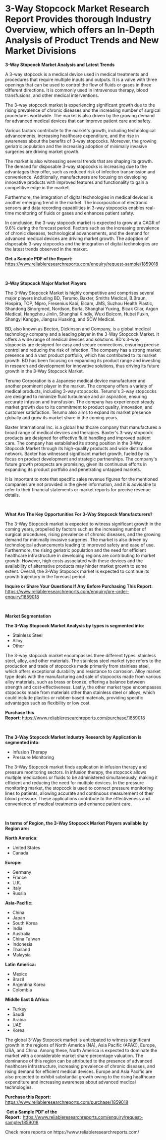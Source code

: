 <p><h1>3-Way Stopcock Market Research Report Provides thorough Industry Overview, which offers an In-Depth Analysis of Product Trends and New Market Divisions</h1></p><p><strong>3-Way Stopcock Market Analysis and Latest Trends</strong></p>
<p><p>A 3-way stopcock is a medical device used in medical treatments and procedures that require multiple inputs and outputs. It is a valve with three openings that can be used to control the flow of fluids or gases in three different directions. It is commonly used in intravenous therapy, blood transfusions, and other medical interventions.</p><p>The 3-way stopcock market is experiencing significant growth due to the rising prevalence of chronic diseases and the increasing number of surgical procedures worldwide. The market is also driven by the growing demand for advanced medical devices that can improve patient care and safety.</p><p>Various factors contribute to the market's growth, including technological advancements, increasing healthcare expenditure, and the rise in awareness about the benefits of 3-way stopcocks. Moreover, the growing geriatric population and the increasing adoption of minimally invasive surgeries are driving market growth.</p><p>The market is also witnessing several trends that are shaping its growth. The demand for disposable 3-way stopcocks is increasing due to the advantages they offer, such as reduced risk of infection transmission and convenience. Additionally, manufacturers are focusing on developing innovative products with improved features and functionality to gain a competitive edge in the market.</p><p>Furthermore, the integration of digital technologies in medical devices is another emerging trend in the market. The incorporation of electronic sensors and data recording capabilities in 3-way stopcocks enables real-time monitoring of fluids or gases and enhances patient safety.</p><p>In conclusion, the 3-way stopcock market is expected to grow at a CAGR of 9.6% during the forecast period. Factors such as the increasing prevalence of chronic diseases, technological advancements, and the demand for advanced medical devices are driving market growth. The adoption of disposable 3-way stopcocks and the integration of digital technologies are the latest trends observed in the market.</p></p>
<p><strong>Get a Sample PDF of the Report:&nbsp;</strong> <a href="https://www.reliableresearchreports.com/enquiry/request-sample/1859018">https://www.reliableresearchreports.com/enquiry/request-sample/1859018</a></p>
<p>&nbsp;</p>
<p><strong>3-Way Stopcock Major Market Players</strong></p>
<p><p>The 3-Way Stopcock Market is highly competitive and comprises several major players including BD, Terumo, Baxter, Smiths Medical, B.Braun, Hospira, TOP, Nipro, Fresenius Kabi, Elcam, JMS, Suzhou Health Plastic, Shandong Sinorgmed, Nordson, Borla, Shanghai Yuxing, Bicak Cilar, Argon Medical, Hangzhou Jinlin, Shanghai Kindly, Wuxi Bolcom, Hubei Fuxin, Shangyi Kangge, Jiangsu Huaxing, and SCW Medical.</p><p>BD, also known as Becton, Dickinson and Company, is a global medical technology company and a leading player in the 3-Way Stopcock Market. It offers a wide range of medical devices and solutions. BD's 3-way stopcocks are designed for easy and secure connections, ensuring precise control and reducing the risk of infection. The company has a strong market presence and a vast product portfolio, which has contributed to its market growth. BD has been focusing on expanding its product range and investing in research and development for innovative solutions, thus driving its future growth in the 3-Way Stopcock Market.</p><p>Terumo Corporation is a Japanese medical device manufacturer and another prominent player in the market. The company offers a variety of medical products, including 3-way stopcocks. Terumo's 3-way stopcocks are designed to minimize fluid turbulence and air aspiration, ensuring accurate infusion and transfusion. The company has experienced steady market growth due to its commitment to product quality, innovation, and customer satisfaction. Terumo also aims to expand its market presence globally and grow its market share in the coming years.</p><p>Baxter International Inc. is a global healthcare company that manufactures a broad range of medical devices and therapies. Baxter's 3-way stopcock products are designed for effective fluid handling and improved patient care. The company has established its strong position in the 3-Way Stopcock Market through its high-quality products and wide distribution network. Baxter has witnessed significant market growth, fueled by its focus on product development and strategic partnerships. The company's future growth prospects are promising, given its continuous efforts in expanding its product portfolio and penetrating untapped markets.</p><p>It is important to note that specific sales revenue figures for the mentioned companies are not provided in the given information, and it is advisable to refer to their financial statements or market reports for precise revenue details.</p></p>
<p>&nbsp;</p>
<p><strong>What Are The Key Opportunities For 3-Way Stopcock Manufacturers?</strong></p>
<p><p>The 3-Way Stopcock market is expected to witness significant growth in the coming years, propelled by factors such as the increasing number of surgical procedures, rising prevalence of chronic diseases, and the growing demand for minimally invasive surgeries. The market is also driven by technological advancements leading to improved safety and ease of use. Furthermore, the rising geriatric population and the need for efficient healthcare infrastructure in developing regions are contributing to market growth. However, high costs associated with these devices and the availability of alternative products may hinder market growth to some extent. Overall, the 3-Way Stopcock market is expected to continue its growth trajectory in the forecast period.</p></p>
<p><strong>Inquire or Share Your Questions If Any Before Purchasing This Report:</strong> <a href="https://www.reliableresearchreports.com/enquiry/pre-order-enquiry/1859018">https://www.reliableresearchreports.com/enquiry/pre-order-enquiry/1859018</a></p>
<p>&nbsp;</p>
<p><strong>Market Segmentation</strong></p>
<p><strong>The 3-Way Stopcock Market Analysis by types is segmented into:</strong></p>
<p><ul><li>Stainless Steel</li><li>Alloy</li><li>Other</li></ul></p>
<p><p>The 3-way stopcock market encompasses three different types: stainless steel, alloy, and other materials. The stainless steel market type refers to the production and trade of stopcocks made primarily from stainless steel, which offers exceptional durability and resistance to corrosion. Alloy market type deals with the manufacturing and sale of stopcocks made from various alloy materials, such as brass or bronze, offering a balance between strength and cost-effectiveness. Lastly, the other market type encompasses stopcocks made from materials other than stainless steel or alloys, which could include plastics or rubber-based materials, providing specific advantages such as flexibility or low cost.</p></p>
<p><strong>Purchase this Report:&nbsp;</strong><a href="https://www.reliableresearchreports.com/purchase/1859018">https://www.reliableresearchreports.com/purchase/1859018</a></p>
<p>&nbsp;</p>
<p><strong>The 3-Way Stopcock Market Industry Research by Application is segmented into:</strong></p>
<p><ul><li>Infusion Therapy</li><li>Pressure Monitoring</li></ul></p>
<p><p>The 3-Way Stopcock market finds application in infusion therapy and pressure monitoring sectors. In infusion therapy, the stopcock allows multiple medications or fluids to be administered simultaneously, making it efficient and reducing the need for multiple devices. In the pressure monitoring market, the stopcock is used to connect pressure monitoring lines to patients, allowing accurate and continuous measurement of their blood pressure. These applications contribute to the effectiveness and convenience of medical treatments and enhance patient care.</p></p>
<p>&nbsp;</p>
<p><strong>In terms of Region, the 3-Way Stopcock Market Players available by Region are:</strong></p>
<p>
    <p> <strong> North America: </strong>
        <ul>
            <li>United States</li>
            <li>Canada</li>
        </ul>
        </p> 
    <p> <strong> Europe: </strong>
        <ul>
            <li>Germany</li>
            <li>France</li>
            <li>U.K.</li>
            <li>Italy</li>
            <li>Russia</li>
        </ul>
        </p> 
    <p> <strong> Asia-Pacific: </strong>
        <ul>
            <li>China</li>
            <li>Japan</li>
            <li>South Korea</li>
            <li>India</li>
            <li>Australia</li>
            <li>China Taiwan</li>
            <li>Indonesia</li>
            <li>Thailand</li>
            <li>Malaysia</li>
        </ul>
        </p> 
    <p> <strong> Latin America: </strong>
        <ul>
            <li>Mexico</li>
            <li>Brazil</li>
            <li>Argentina Korea</li>
            <li>Colombia</li>
        </ul>
        </p> 
    <p> <strong> Middle East & Africa: </strong>
        <ul>
            <li>Turkey</li>
            <li>Saudi</li>
            <li>Arabia</li>
            <li>UAE</li>
            <li>Korea</li>
        </ul>
    </p>
    </p>
<p><p>The global 3-Way Stopcock market is anticipated to witness significant growth in the regions of North America (NA), Asia Pacific (APAC), Europe, USA, and China. Among these, North America is expected to dominate the market with a considerable market share percentage valuation. The dominance of this region can be attributed to the presence of advanced healthcare infrastructure, increasing prevalence of chronic diseases, and rising demand for efficient medical devices. Europe and Asia Pacific are also projected to exhibit substantial growth owing to the rising healthcare expenditure and increasing awareness about advanced medical technologies.</p></p>
<p><strong>Purchase this Report: </strong><a href="https://www.reliableresearchreports.com/purchase/1859018">https://www.reliableresearchreports.com/purchase/1859018</a></p>
<p>&nbsp;<strong>Get a Sample PDF of the Report:&nbsp;&nbsp;</strong><a href="https://www.reliableresearchreports.com/enquiry/request-sample/1859018">https://www.reliableresearchreports.com/enquiry/request-sample/1859018</a></p>
<p><strong></strong></p>
<p>Check more reports on https://www.reliableresearchreports.com/</p>